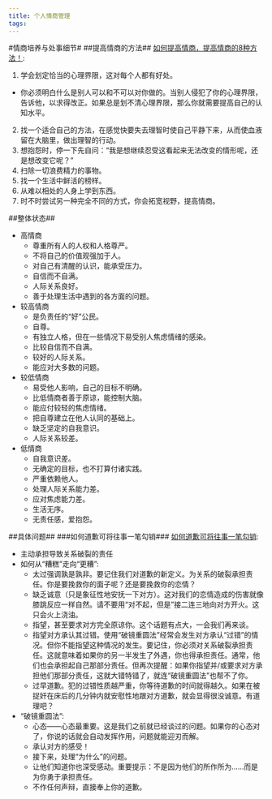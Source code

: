 ```yaml
---
title: 个人情商管理
tags:
---
```


#情商培养与处事细节#
##提高情商的方法##
[如何提高情商，提高情商的8种方法！](http://www.xuezhonghua.com/article.asp?id=340):

1. 学会划定恰当的心理界限，这对每个人都有好处。
  - 你必须明白什么是别人可以和不可以对你做的。当别人侵犯了你的心理界限，告诉他，以求得改正。如果总是划不清心理界限，那么你就需要提高自己的认知水平。
2. 找一个适合自己的方法，在感觉快要失去理智时使自己平静下来，从而使血液留在大脑里，做出理智的行动。
3. 想抱怨时，停一下先自问：“我是想继续忍受这看起来无法改变的情形呢，还是想改变它呢？”
4. 扫除一切浪费精力的事物。
5. 找一个生活中鲜活的榜样。
6. 从难以相处的人身上学到东西。
7. 时不时尝试另一种完全不同的方式，你会拓宽视野，提高情商。

##整体状态##
* 高情商
  * 尊重所有人的人权和人格尊严。
  * 不将自己的价值观强加于人。
  * 对自己有清醒的认识，能承受压力。
  * 自信而不自满。
  * 人际关系良好。
  * 善于处理生活中遇到的各方面的问题。
* 较高情商
  * 是负责任的“好”公民。
  * 自尊。
  * 有独立人格，但在一些情况下易受别人焦虑情绪的感染。
  * 比较自信而不自满。
  * 较好的人际关系。
  * 能应对大多数的问题。
* 较低情商
  * 易受他人影响，自己的目标不明确。
  * 比低情商者善于原谅，能控制大脑。
  * 能应付较轻的焦虑情绪。
  * 把自尊建立在他人认同的基础上。
  * 缺乏坚定的自我意识。
  * 人际关系较差。
* 低情商
  * 自我意识差。
  * 无确定的目标，也不打算付诸实践。
  * 严重依赖他人。
  * 处理人际关系能力差。
  * 应对焦虑能力差。
  * 生活无序。
  * 无责任感，爱抱怨。

##具体问题##
###如何道歉可将往事一笔勾销###
  [如何道歉可将往事一笔勾销](http://select.yeeyan.org/view/229384/201866):

* 主动承担导致关系破裂的责任
* 如何从“糟糕”走向“更糟”:
  * 太过强调孰是孰非。要记住我们对道歉的新定义。为关系的破裂承担责任。你是要挽救你的面子呢？还是要挽救你的恋情？
  * 缺乏诚意（只是象征性地安抚一下对方）。这对我们的恋情造成的伤害就像膝跳反应一样自然。请不要用“对不起，但是”接二连三地向对方开火。这只会火上浇油。
  * 指望，甚至要求对方完全原谅你。这个话题有点大，一会我们再来谈。
  * 指望对方承认其过错。使用“破镜重圆法”经常会发生对方承认“过错”的情况。但你不能指望这种情况的发生。要记住，你必须对关系破裂承担责任。这就意味着如果你的另一半发生了外遇，你也得承担责任。通常，他们也会承担起自己那部分责任。但再次提醒：如果你指望并/或要求对方承担他们那部分责任，这就大错特错了，就连“破镜重圆法”也帮不了你。
  * 过早道歉。犯的过错性质越严重，你等待道歉的时间就得越久。如果在被捉奸在床后的几分钟内就安慰性地跟对方道歉，就会显得很没诚意。有道理吧？
* “破镜重圆法”: 
  * 心态——心态最重要。这是我们之前就已经谈过的问题。如果你的心态对了，你说的话就会自动发挥作用，问题就能迎刃而解。
  * 承认对方的感受！
  * 接下来，处理“为什么”的问题。
  * 让他们知道你也深受感动。重要提示：不是因为他们的所作所为……而是为你勇于承担责任。
  * 不作任何声辩，直接奉上你的道歉。
